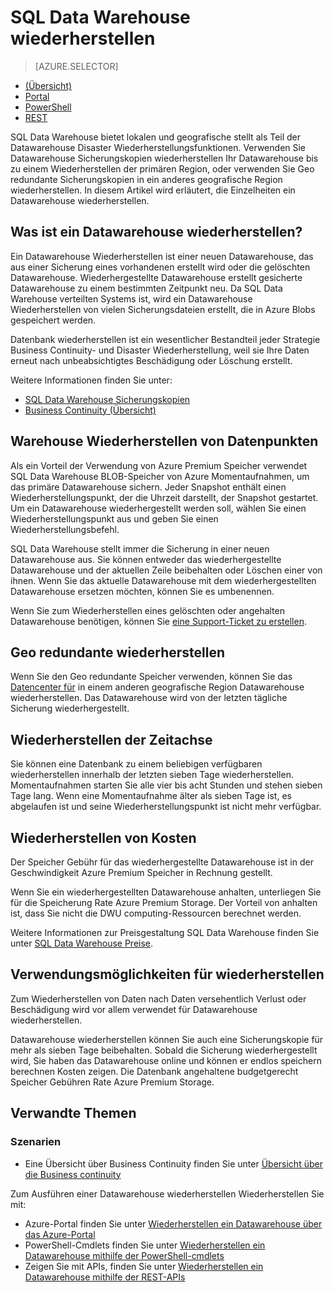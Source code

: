 <properties
   pageTitle="SQL Data Warehouse wiederherstellen | Microsoft Azure"
   description="Übersicht über die Datenbank Wiederherstellungsoptionen zum Wiederherstellen einer Datenbank in Azure SQL-Data Warehouse."
   services="sql-data-warehouse"
   documentationCenter="NA"
   authors="Lakshmi1812"
   manager="barbkess"
   editor=""/>

<tags
   ms.service="sql-data-warehouse"
   ms.devlang="NA"
   ms.topic="article"
   ms.tgt_pltfrm="NA"
   ms.workload="data-services"
   ms.date="09/29/2016"
   ms.author="lakshmir;barbkess;sonyama"/>


# <a name="sql-data-warehouse-restore"></a>SQL Data Warehouse wiederherstellen

> [AZURE.SELECTOR]
- [(Übersicht)][]
- [Portal][]
- [PowerShell][]
- [REST][]

SQL Data Warehouse bietet lokalen und geografische stellt als Teil der Datawarehouse Disaster Wiederherstellungsfunktionen. Verwenden Sie Datawarehouse Sicherungskopien wiederherstellen Ihr Datawarehouse bis zu einem Wiederherstellen der primären Region, oder verwenden Sie Geo redundante Sicherungskopien in ein anderes geografische Region wiederherstellen. In diesem Artikel wird erläutert, die Einzelheiten ein Datawarehouse wiederherstellen.

## <a name="what-is-a-data-warehouse-restore"></a>Was ist ein Datawarehouse wiederherstellen?

Ein Datawarehouse Wiederherstellen ist einer neuen Datawarehouse, das aus einer Sicherung eines vorhandenen erstellt wird oder die gelöschten Datawarehouse. Wiederhergestellte Datawarehouse erstellt gesicherte Datawarehouse zu einem bestimmten Zeitpunkt neu. Da SQL Data Warehouse verteilten Systems ist, wird ein Datawarehouse Wiederherstellen von vielen Sicherungsdateien erstellt, die in Azure Blobs gespeichert werden. 

Datenbank wiederherstellen ist ein wesentlicher Bestandteil jeder Strategie Business Continuity- und Disaster Wiederherstellung, weil sie Ihre Daten erneut nach unbeabsichtigtes Beschädigung oder Löschung erstellt.

Weitere Informationen finden Sie unter:

-  [SQL Data Warehouse Sicherungskopien](sql-data-warehouse-backups.md)
-  [Business Continuity (Übersicht)](../sql-database/sql-database-business-continuity.md)

## <a name="data-warehouse-restore-points"></a>Warehouse Wiederherstellen von Datenpunkten

Als ein Vorteil der Verwendung von Azure Premium Speicher verwendet SQL Data Warehouse BLOB-Speicher von Azure Momentaufnahmen, um das primäre Datawarehouse sichern. Jeder Snapshot enthält einen Wiederherstellungspunkt, der die Uhrzeit darstellt, der Snapshot gestartet. Um ein Datawarehouse wiederhergestellt werden soll, wählen Sie einen Wiederherstellungspunkt aus und geben Sie einen Wiederherstellungsbefehl.  

SQL Data Warehouse stellt immer die Sicherung in einer neuen Datawarehouse aus. Sie können entweder das wiederhergestellte Datawarehouse und der aktuellen Zeile beibehalten oder Löschen einer von ihnen. Wenn Sie das aktuelle Datawarehouse mit dem wiederhergestellten Datawarehouse ersetzen möchten, können Sie es umbenennen.

Wenn Sie zum Wiederherstellen eines gelöschten oder angehalten Datawarehouse benötigen, können Sie [eine Support-Ticket zu erstellen](sql-data-warehouse-get-started-create-support-ticket.md). 

<!-- 
### Can I restore a deleted data warehouse?

Yes, you can restore the last available restore point.

Yes, for the next seven calendar days. When you delete a data warehouse, SQL Data Warehouse actually keeps the data warehouse and its snapshots for seven days just in case you need the data. After seven days, you won't be able to restore to any of the restore points. -->

## <a name="geo-redundant-restore"></a>Geo redundante wiederherstellen

Wenn Sie den Geo redundante Speicher verwenden, können Sie das [Datencenter für](../best-practices-availability-paired-regions.md) in einem anderen geografische Region Datawarehouse wiederherstellen. Das Datawarehouse wird von der letzten tägliche Sicherung wiederhergestellt. 

## <a name="restore-timeline"></a>Wiederherstellen der Zeitachse

Sie können eine Datenbank zu einem beliebigen verfügbaren wiederherstellen innerhalb der letzten sieben Tage wiederherstellen. Momentaufnahmen starten Sie alle vier bis acht Stunden und stehen sieben Tage lang. Wenn eine Momentaufnahme älter als sieben Tage ist, es abgelaufen ist und seine Wiederherstellungspunkt ist nicht mehr verfügbar.

## <a name="restore-costs"></a>Wiederherstellen von Kosten

Der Speicher Gebühr für das wiederhergestellte Datawarehouse ist in der Geschwindigkeit Azure Premium Speicher in Rechnung gestellt. 

Wenn Sie ein wiederhergestellten Datawarehouse anhalten, unterliegen Sie für die Speicherung Rate Azure Premium Storage. Der Vorteil von anhalten ist, dass Sie nicht die DWU computing-Ressourcen berechnet werden.

Weitere Informationen zur Preisgestaltung SQL Data Warehouse finden Sie unter [SQL Data Warehouse Preise](https://azure.microsoft.com/pricing/details/sql-data-warehouse/).

## <a name="uses-for-restore"></a>Verwendungsmöglichkeiten für wiederherstellen

Zum Wiederherstellen von Daten nach Daten versehentlich Verlust oder Beschädigung wird vor allem verwendet für Datawarehouse wiederherstellen.

Datawarehouse wiederherstellen können Sie auch eine Sicherungskopie für mehr als sieben Tage beibehalten. Sobald die Sicherung wiederhergestellt wird, Sie haben das Datawarehouse online und können er endlos speichern berechnen Kosten zeigen. Die Datenbank angehaltene budgetgerecht Speicher Gebühren Rate Azure Premium Storage. 

## <a name="related-topics"></a>Verwandte Themen

### <a name="scenarios"></a>Szenarien

- Eine Übersicht über Business Continuity finden Sie unter [Übersicht über die Business continuity](../sql-database/sql-database-business-continuity.md)


<!-- ### Tasks -->

Zum Ausführen einer Datawarehouse wiederherstellen Wiederherstellen Sie mit:

- Azure-Portal finden Sie unter [Wiederherstellen ein Datawarehouse über das Azure-Portal](sql-data-warehouse-restore-database-portal.md)
- PowerShell-Cmdlets finden Sie unter [Wiederherstellen ein Datawarehouse mithilfe der PowerShell-cmdlets](sql-data-warehouse-restore-database-powershell.md)
- Zeigen Sie mit APIs, finden Sie unter [Wiederherstellen ein Datawarehouse mithilfe der REST-APIs](sql-data-warehouse-restore-database-rest-api.md)

<!-- ### Tutorials -->

<!--Image references-->

<!--Article references-->
[Azure SQL Database business continuity overview]: ../sql-database/sql-database-business-continuity.md
[(Übersicht)]: ./sql-data-warehouse-restore-database-overview.md
[Portal]: ./sql-data-warehouse-restore-database-portal.md
[PowerShell]: ./sql-data-warehouse-restore-database-powershell.md
[REST]: ./sql-data-warehouse-restore-database-rest-api.md

<!--MSDN references-->


<!--Other Web references-->
